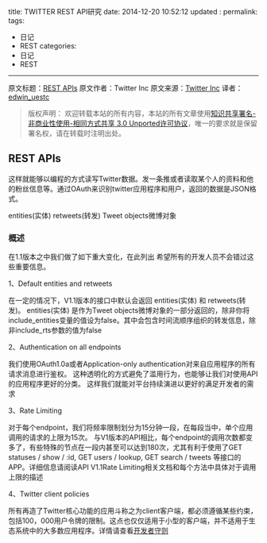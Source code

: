 title:	TWITTER REST API研究
date: 2014-12-20 10:52:12
updated	: 
permalink: 
tags:
- 日记
- REST
categories:
- 日记
- REST

---

原文标题：[REST APIs](https://dev.twitter.com/rest/public)
原文作者：Twitter Inc
原文来源：[Twitter Inc]()
译者： [edwin_uestc](http://wanghaisheng.github.io/about/)
>版权声明：
>欢迎转载本站的所有内容，本站的所有文章使用[知识共享署名-非商业性使用-相同方式共享 3.0 Unported许可协议](http://creativecommons.org/licenses/by-nc-sa/3.0/deed.zh)，唯一的要求就是保留署名权，请在转载时注明出处。


## REST APIs
这样就能够以编程的方式读写Twitter数据。发一条推或者读取某个人的资料和他的粉丝信息等。通过OAuth来识别twitter应用程序和用户，返回的数据是JSON格式。

 entities(实体) 
 retweets(转发)
 Tweet objects微博对象
### 概述
在1.1版本之中我们做了如下重大变化，在此列出 希望所有的开发人员不会错过这些重要信息。

1、Default entities and retweets

在一定的情况下，V1.1版本的接口中默认会返回 entities(实体) 和 retweets(转发)。 entities(实体) 是作为Tweet objects微博对象的一部分返回的，除非你将include_entities变量的值设为false。其中会包含时间流顺序组织的转发信息，除非include_rts参数的值为false

2、Authentication on all endpoints

我们使用OAuth1.0a或者Application-only authentication对来自应用程序的所有请求消息进行鉴权。
这种透明化的方式避免了滥用行为，也能够让我们对使用API的应用程序更好的分类。
这样我们就能对平台持续演进以更好的满足开发者的需求

3、Rate Limiting 

对于每个endpoint，我们将频率限制划分为15分钟一段，在每段当中，单个应用调用的请求的上限为15次。
与V1版本的API相比，每个endpoint的调用次数都变多了，有些特殊的节点在一段内甚至可以达到180次，尤其有利于使用了GET statuses / show / :id, GET users / lookup, GET search / tweets 等接口的APP。详细信息请阅读API V1.1Rate Limiting相关文档和每个方法中具体对于调用上限的描述

4、Twitter client policies

所有再造了Twitter核心功能的应用斗称之为client客户端，都必须遵循某些约束，包括100，000用户令牌的限制。这点也仅仅适用于小型的客户端，并不适用于生态系统中的大多数应用程序。详情请查看[开发者守则](https://dev.twitter.com/terms/api-terms)


### 
